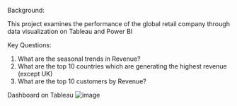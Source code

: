 Background:

This project examines the performance of the global retail company through data visualization on Tableau and Power BI

Key Questions:

1. What are the seasonal trends in Revenue?
2. What are the top 10 countries which are generating the highest revenue (except UK)
3. What are the top 10 customers by Revenue?

Dashboard on Tableau
![image](https://github.com/user-attachments/assets/4bda83b0-a78e-455a-82ac-8aa450e76bf0)
